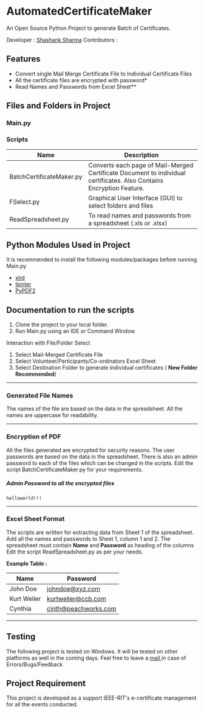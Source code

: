 # AutomatedCertificateMaker

An Open Source Python Project to generate Batch of Certificates. 

Developer  : [Shashank Sharma](mailto:shashankrnr32@gmail.com)
Contributors : 


## Features
- Convert single Mail Merge Certificate File to Individual Certificate Files
- All the certificate files are encrypted with password*
- Read Names and Passwords from Excel Sheet**

## Files and Folders in Project
### Main.py 
### Scripts

| Name |Description  |
|--|--|
| BatchCertificateMaker.py | Converts each page of Mail-Merged Certificate Document to individual certificates. Also Contains Encryption Feature.|
|FSelect.py|Graphical User Interface (GUI) to select folders and files|
| ReadSpreadsheet.py | To read names and passwords from a spreadsheet (.xls or .xlsx)|

## Python Modules Used in Project
It is recommended to install the following modules/packages before running Main.py

-  [xlrd](https://pypi.org/project/xlrd/)
- [tkinter](https://docs.python.org/2/library/tkinter.html)
- [PyPDF2](https://pypi.org/project/PyPDF2/)

## Documentation to run the scripts
1. Clone the project to your local folder. 
2. Run Main.py using an IDE or Command Window

Interaction with File/Folder Select

1. Select Mail-Merged Certificate File
2. Select Volunteer/Participants/Co-ordinators Excel Sheet
3. Select Destination Folder to generate individual certificates ( **New Folder Recommended**) 

---
### Generated File Names
The names of the file are based on the data in the spreadsheet. All the names are uppercase for readability. 

---
### Encryption of PDF
All the files generated are encrypted for security reasons. The user passwords are based on the data in the spreadsheet. There is also an admin password to each of the files which can be changed in the scripts. 
Edit the script BatchCertificateMaker.py for your requirements.

##### Admin Password to all the encrypted files
    helloworld!!!
---
### Excel Sheet Format
The scripts are written for extracting data from Sheet 1 of the spreadsheet. Add all the names and passwords to Sheet 1, column 1 and 2. The spreadsheet must contain **Name** and **Password** as heading of the columns
Edit the script ReadSpreadsheet.py as per your needs. 

**Example Table :**

| Name | Password  |
|--|--|
|John Doe | johndoe@xyz.com |
|Kurt Weller|kurtweller@ccb.com|
|Cynthia|cinth@peachworks.com|

---
## Testing 
The following project is tested on Windows. It will be tested on other platforms as well in the coming days. Feel free to leave a [mail
](mailto:shashankrnr32@gmail.com) in case of Errors/Bugs/Feedback

## Project Requirement
This project is developed as a support IEEE-RIT's e-certificate management for all the events conducted. 